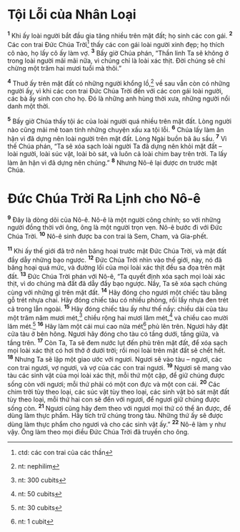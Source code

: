 # Tội Lỗi của Nhân Loại
<sup><b>1</b></sup> Khi ấy loài người bắt đầu gia tăng nhiều trên mặt đất; họ sinh các con gái. <sup><b>2</b></sup> Các con trai Ðức Chúa Trời[^1] thấy các con gái loài người xinh đẹp; họ thích cô nào, họ lấy cô ấy làm vợ. <sup><b>3</b></sup> Bấy giờ Chúa phán, “Thần linh Ta sẽ không ở trong loài người mãi mãi nữa, vì chúng chỉ là loài xác thịt. Ðời chúng sẽ chỉ chừng một trăm hai mươi tuổi mà thôi.”

<sup><b>4</b></sup> Thuở ấy trên mặt đất có những người khổng lồ,[^2] về sau vẫn còn có những người ấy, vì khi các con trai Ðức Chúa Trời đến với các con gái loài người, các bà ấy sinh con cho họ. Ðó là những anh hùng thời xưa, những người nổi danh một thời.

<sup><b>5</b></sup> Bấy giờ Chúa thấy tội ác của loài người quá nhiều trên mặt đất. Lòng người nào cũng mải mê toan tính những chuyện xấu xa tội lỗi. <sup><b>6</b></sup> Chúa lấy làm ân hận vì đã dựng nên loài người trên mặt đất. Lòng Ngài buồn bã âu sầu. <sup><b>7</b></sup> Vì thế Chúa phán, “Ta sẽ xóa sạch loài người Ta đã dựng nên khỏi mặt đất – loài người, loài súc vật, loài bò sát, và luôn cả loài chim bay trên trời. Ta lấy làm ân hận vì đã dựng nên chúng.” <sup><b>8</b></sup> Nhưng Nô-ê lại được ơn trước mặt Chúa.

# Ðức Chúa Trời Ra Lịnh cho Nô-ê
<sup><b>9</b></sup> Ðây là dòng dõi của Nô-ê. Nô-ê là một người công chính; so với những người đồng thời với ông, ông là một người trọn vẹn. Nô-ê bước đi với Ðức Chúa Trời. <sup><b>10</b></sup> Nô-ê sinh được ba con trai là Sem, Cham, và Gia-phết.

<sup><b>11</b></sup> Khi ấy thế giới đã trở nên băng hoại trước mặt Ðức Chúa Trời, và mặt đất đầy dẫy những bạo ngược. <sup><b>12</b></sup> Ðức Chúa Trời nhìn vào thế giới, này, nó đã băng hoại quá mức, và đường lối của mọi loài xác thịt đều sa đọa trên mặt đất. <sup><b>13</b></sup> Ðức Chúa Trời phán với Nô-ê, “Ta quyết định xóa sạch mọi loài xác thịt, vì do chúng mà đất đã dẫy đầy bạo ngược. Nầy, Ta sẽ xóa sạch chúng cùng với những gì trên mặt đất. <sup><b>14</b></sup> Hãy đóng cho ngươi một chiếc tàu bằng gỗ trét nhựa chai. Hãy đóng chiếc tàu có nhiều phòng, rồi lấy nhựa đen trét cả trong lẫn ngoài. <sup><b>15</b></sup> Hãy đóng chiếc tàu ấy như thế nầy: chiều dài của tàu một trăm năm mươi mét,[^3] chiều rộng hai mươi lăm mét,[^4] và chiều cao mười lăm mét.[^5] <sup><b>16</b></sup> Hãy làm một cái mui cao nửa mét[^6] phủ lên trên. Ngươi hãy đặt cửa tàu ở bên hông. Ngươi hãy đóng cho tàu có tầng dưới, tầng giữa, và tầng trên. <sup><b>17</b></sup> Còn Ta, Ta sẽ đem nước lụt đến phủ trên mặt đất, để xóa sạch mọi loài xác thịt có hơi thở ở dưới trời; rồi mọi loài trên mặt đất sẽ chết hết. <sup><b>18</b></sup> Nhưng Ta sẽ lập một giao ước với ngươi. Ngươi sẽ vào tàu – ngươi, các con trai ngươi, vợ ngươi, và vợ của các con trai ngươi. <sup><b>19</b></sup> Ngươi sẽ mang vào tàu các sinh vật của mọi loài xác thịt, mỗi thứ một cặp, để giữ chúng được sống còn với ngươi; mỗi thứ phải có một con đực và một con cái. <sup><b>20</b></sup> Các chim trời tùy theo loại, các súc vật tùy theo loại, các sinh vật bò sát mặt đất tùy theo loại, mỗi thứ hai con sẽ đến với ngươi, để ngươi giữ chúng được sống còn. <sup><b>21</b></sup> Ngươi cũng hãy đem theo với ngươi mọi thứ có thể ăn được, để dùng làm thực phẩm. Hãy tích trữ chúng trong tàu. Những thứ ấy sẽ được dùng làm thực phẩm cho ngươi và cho các sinh vật ấy.” <sup><b>22</b></sup> Nô-ê làm y như vậy. Ông làm theo mọi điều Ðức Chúa Trời đã truyền cho ông.

[^1]: ctd: các con trai của các thần
[^2]: nt: nephilim
[^3]: nt: 300 cubits
[^4]: nt: 50 cubits
[^5]: nt: 30 cubits
[^6]: nt: 1 cubit

